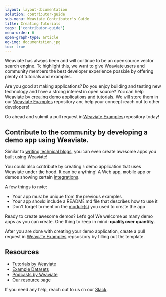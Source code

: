 ```yaml
---
layout: layout-documentation
solution: contributor-guide
sub-menu: Weaviate Contributor's Guide
title: Creating Tutorials 
tags: ['contributor-guide']
menu-order: 6
open-graph-type: article
og-img: documentation.jpg
toc: true
---
```

Weaviate has always been and will continue to be an open source vector search engine. To highlight this, we want to give Weaviate users and community members the best developer experience possible by offering plenty of tutorials and examples.

Are you good at making applications? Do you enjoy building and testing new technology and have a strong interest in open source? You can help Weaviate by creating demo applications and tutorials. We will store them in our [Weaviate Examples](https://github.com/semi-technologies/weaviate-examples) repository and help your concept reach out to other developers!

Go ahead and submit a pull request in [Weaviate Examples](https://github.com/semi-technologies/weaviate-examples) repository today!

## Contribute to the community by developing a demo app using Weaviate.

Similar to [writing technical blogs](./writing-blogs.html), you can even create awesome apps you built using Weaviate! 

You could also contribute by creating a demo application that uses Weaviate under the hood. It can be anything! A Web app, mobile app or demos showing certain [integrations](/product.html).

A few things to note:

* Your app must be unique from the previous examples
* Your app should include a README.md file that describes how to use it
* Don't forget to mention the [module(s)](/developers/weaviate/current/modules/index.html) you used to create the app

Ready to create awesome demos? Let's go! We welcome as many demo apps as you can create. One thing to keep in mind: **quality over quantity**.

After you are done with creating your demo application, create a pull request in [Weaviate Examples](https://github.com/semi-technologies/weaviate-examples) repsository by filling out the template.

## Resources

* [Tutorials by Weaviate](/developers/weaviate/current/tutorials/index.html)
* [Example Datasets](/developers/weaviate/current/tutorials/example-datasets.html)
* [Podcasts by Weaviate](/podcast.html)
* [Our resource page](/resources.html)

If you need any help, reach out to us on our [Slack](https://weaviate.slack.com/).